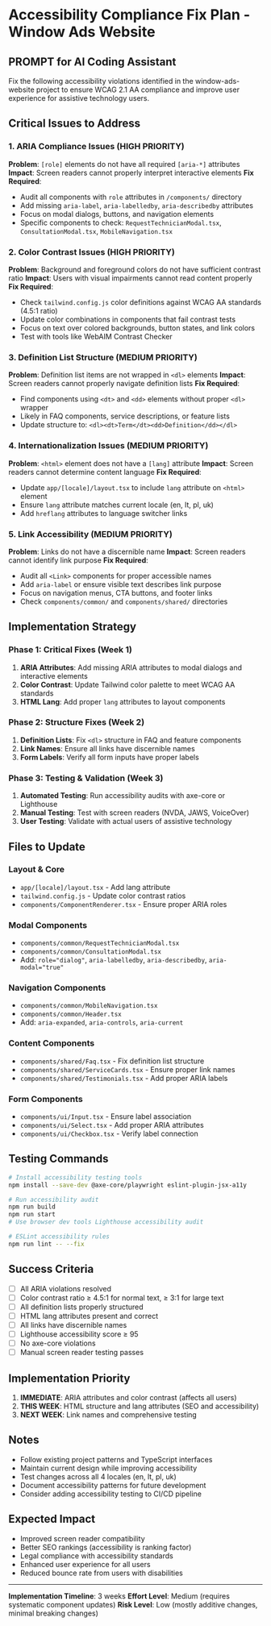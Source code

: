 # Accessibility Compliance Fix Plan - Window Ads Website

## PROMPT for AI Coding Assistant

Fix the following accessibility violations identified in the window-ads-website project to ensure WCAG 2.1 AA compliance and improve user experience for assistive technology users.

## Critical Issues to Address

### 1. ARIA Compliance Issues (HIGH PRIORITY)
**Problem**: `[role]` elements do not have all required `[aria-*]` attributes
**Impact**: Screen readers cannot properly interpret interactive elements
**Fix Required**:
- Audit all components with `role` attributes in `/components/` directory
- Add missing `aria-label`, `aria-labelledby`, `aria-describedby` attributes
- Focus on modal dialogs, buttons, and navigation elements
- Specific components to check: `RequestTechnicianModal.tsx`, `ConsultationModal.tsx`, `MobileNavigation.tsx`

### 2. Color Contrast Issues (HIGH PRIORITY)
**Problem**: Background and foreground colors do not have sufficient contrast ratio
**Impact**: Users with visual impairments cannot read content properly
**Fix Required**:
- Check `tailwind.config.js` color definitions against WCAG AA standards (4.5:1 ratio)
- Update color combinations in components that fail contrast tests
- Focus on text over colored backgrounds, button states, and link colors
- Test with tools like WebAIM Contrast Checker

### 3. Definition List Structure (MEDIUM PRIORITY)
**Problem**: Definition list items are not wrapped in `<dl>` elements
**Impact**: Screen readers cannot properly navigate definition lists
**Fix Required**:
- Find components using `<dt>` and `<dd>` elements without proper `<dl>` wrapper
- Likely in FAQ components, service descriptions, or feature lists
- Update structure to: `<dl><dt>Term</dt><dd>Definition</dd></dl>`

### 4. Internationalization Issues (MEDIUM PRIORITY)
**Problem**: `<html>` element does not have a `[lang]` attribute
**Impact**: Screen readers cannot determine content language
**Fix Required**:
- Update `app/[locale]/layout.tsx` to include `lang` attribute on `<html>` element
- Ensure `lang` attribute matches current locale (en, lt, pl, uk)
- Add `hreflang` attributes to language switcher links

### 5. Link Accessibility (MEDIUM PRIORITY)
**Problem**: Links do not have a discernible name
**Impact**: Screen readers cannot identify link purpose
**Fix Required**:
- Audit all `<Link>` components for proper accessible names
- Add `aria-label` or ensure visible text describes link purpose
- Focus on navigation menus, CTA buttons, and footer links
- Check `components/common/` and `components/shared/` directories

## Implementation Strategy

### Phase 1: Critical Fixes (Week 1)
1. **ARIA Attributes**: Add missing ARIA attributes to modal dialogs and interactive elements
2. **Color Contrast**: Update Tailwind color palette to meet WCAG AA standards
3. **HTML Lang**: Add proper `lang` attributes to layout components

### Phase 2: Structure Fixes (Week 2)
1. **Definition Lists**: Fix `<dl>` structure in FAQ and feature components
2. **Link Names**: Ensure all links have discernible names
3. **Form Labels**: Verify all form inputs have proper labels

### Phase 3: Testing & Validation (Week 3)
1. **Automated Testing**: Run accessibility audits with axe-core or Lighthouse
2. **Manual Testing**: Test with screen readers (NVDA, JAWS, VoiceOver)
3. **User Testing**: Validate with actual users of assistive technology

## Files to Update

### Layout & Core
- `app/[locale]/layout.tsx` - Add lang attribute
- `tailwind.config.js` - Update color contrast ratios
- `components/ComponentRenderer.tsx` - Ensure proper ARIA roles

### Modal Components
- `components/common/RequestTechnicianModal.tsx`
- `components/common/ConsultationModal.tsx`
- Add: `role="dialog"`, `aria-labelledby`, `aria-describedby`, `aria-modal="true"`

### Navigation Components
- `components/common/MobileNavigation.tsx`
- `components/common/Header.tsx`
- Add: `aria-expanded`, `aria-controls`, `aria-current`

### Content Components
- `components/shared/Faq.tsx` - Fix definition list structure
- `components/shared/ServiceCards.tsx` - Ensure proper link names
- `components/shared/Testimonials.tsx` - Add proper ARIA labels

### Form Components
- `components/ui/Input.tsx` - Ensure label association
- `components/ui/Select.tsx` - Add proper ARIA attributes
- `components/ui/Checkbox.tsx` - Verify label connection

## Testing Commands

```bash
# Install accessibility testing tools
npm install --save-dev @axe-core/playwright eslint-plugin-jsx-a11y

# Run accessibility audit
npm run build
npm run start
# Use browser dev tools Lighthouse accessibility audit

# ESLint accessibility rules
npm run lint -- --fix
```

## Success Criteria

- [ ] All ARIA violations resolved
- [ ] Color contrast ratio ≥ 4.5:1 for normal text, ≥ 3:1 for large text
- [ ] All definition lists properly structured
- [ ] HTML lang attributes present and correct
- [ ] All links have discernible names
- [ ] Lighthouse accessibility score ≥ 95
- [ ] No axe-core violations
- [ ] Manual screen reader testing passes

## Implementation Priority

1. **IMMEDIATE**: ARIA attributes and color contrast (affects all users)
2. **THIS WEEK**: HTML structure and lang attributes (SEO and accessibility)
3. **NEXT WEEK**: Link names and comprehensive testing

## Notes

- Follow existing project patterns and TypeScript interfaces
- Maintain current design while improving accessibility
- Test changes across all 4 locales (en, lt, pl, uk)
- Document accessibility patterns for future development
- Consider adding accessibility testing to CI/CD pipeline

## Expected Impact

- Improved screen reader compatibility
- Better SEO rankings (accessibility is ranking factor)
- Legal compliance with accessibility standards
- Enhanced user experience for all users
- Reduced bounce rate from users with disabilities

---

**Implementation Timeline**: 3 weeks
**Effort Level**: Medium (requires systematic component updates)
**Risk Level**: Low (mostly additive changes, minimal breaking changes)
